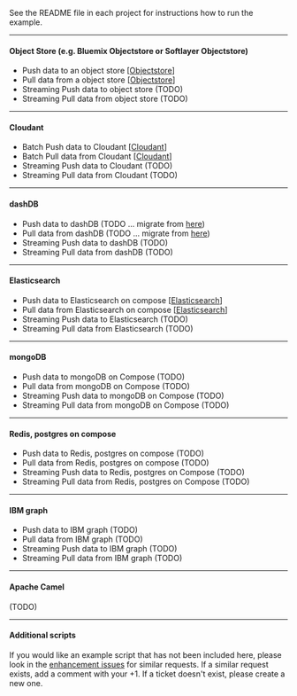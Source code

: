 See the README file in each project for instructions how to run the example.

*********************************************************************

#### Object Store (e.g. Bluemix Objectstore or Softlayer Objectstore)

- Push data to an object store [[Objectstore](./Objectstore)]
- Pull data from a object store [[Objectstore](./Objectstore)]
- Streaming Push data to object store (TODO)
- Streaming Pull data from object store (TODO)

*********************************************************************

#### Cloudant 

- Batch Push data to Cloudant [[Cloudant](./Cloudant)]
- Batch Pull data from Cloudant [[Cloudant](./Cloudant)]
- Streaming Push data to Cloudant (TODO)
- Streaming Pull data from Cloudant (TODO)

*********************************************************************

#### dashDB 

- Push data to dashDB (TODO ... migrate from [here](https://github.com/snowch/biginsight-examples/tree/master/examples/DashDBIntegrationWithSpark))
- Pull data from dashDB (TODO ... migrate from [here](https://github.com/snowch/biginsight-examples/tree/master/examples/DashDBIntegrationWithSpark))
- Streaming Push data to dashDB (TODO)
- Streaming Pull data from dashDB (TODO)

*********************************************************************

#### Elasticsearch 

- Push data to Elasticsearch on compose [[Elasticsearch](./Elasticsearch)]
- Pull data from Elasticsearch on compose [[Elasticsearch](./Elasticsearch)]
- Streaming Push data to Elasticsearch (TODO)
- Streaming Pull data from Elasticsearch (TODO)

*********************************************************************
#### mongoDB 

- Push data to mongoDB on Compose (TODO)
- Pull data from mongoDB on Compose (TODO)
- Streaming Push data to mongoDB on Compose (TODO)
- Streaming Pull data from mongoDB on Compose (TODO)

*********************************************************************

#### Redis, postgres on compose

- Push data to Redis, postgres on compose (TODO)
- Pull data from Redis, postgres on compose (TODO)
- Streaming Push data to Redis, postgres on Compose (TODO)
- Streaming Pull data from Redis, postgres on Compose (TODO)

*********************************************************************

#### IBM graph

- Push data to IBM graph (TODO)
- Pull data from IBM graph (TODO)
- Streaming Push data to IBM graph (TODO)
- Streaming Pull data from IBM graph (TODO)

*********************************************************************

#### Apache Camel

(TODO)

*********************************************************************

#### Additional scripts

If you would like an example script that has not been included here, please look in the [enhancement issues](https://github.com/snowch/bluemix-spark-submit-examples/issues?q=is%3Aissue+is%3Aopen+label%3Aenhancement) for similar requests.  If a similar request exists, add a comment with your +1.  If a ticket doesn't exist, please create a new one.
